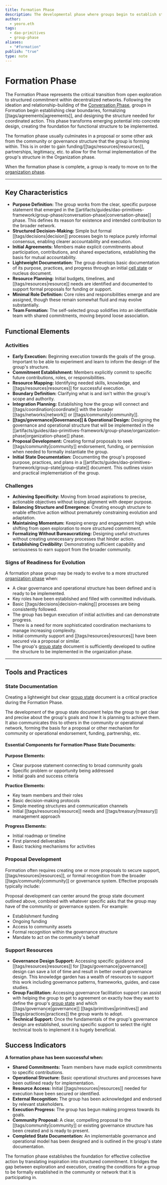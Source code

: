 ```yaml
---
title: Formation Phase
description: The developmental phase where groups begin to establish structure, initial agreements, and concrete initiatives after the exploratory Conversation phase.
author:
  - yeoro.eth
tags:
  - dao-primitives
  - group-phase
aliases:
  - "#formation"
publish: "true"
type: note
---
```



# Formation Phase

The Formation Phase represents the critical transition from open exploration to structured commitment within decentralized networks. Following the ideation and relationship-building of the [Conversation Phase](artifacts/guides/dao-primitives-framework/group-phase/conversation-phase.md), groups in Formation begin establishing clear boundaries, formalizing [[tags/agreements|agreements]], and designing the structure needed for coordinated action. This phase transforms emerging potential into concrete design, creating the foundation for functional structure to be implemented.

The formation phase usually culminates in a proposal or some other ask from the community or governance structure that the group is forming within. This is in order to gain funding/[[tags/resources|resources]], partnerships, legitimacy, etc. to allow for the formal implementation of the group's structure in the Organization phase.

When the formation phase is complete, a group is ready to move on to the [organization phase](artifacts/guides/dao-primitives-framework/group-phase/organization-phase.md).

---

## Key Characteristics

- **Purpose Definition:** The group works from the clear, specific purpose statement that emerged in the [[artifacts/guides/dao-primitives-framework/group-phase/conversation-phase|conversation-phase]] phase. This defines its reason for existence and intended contribution to the broader network.
- **Structured Decision-Making:** Simple but formal [[tags/decisions|decision]] processes begin to replace purely informal consensus, enabling clearer accountability and execution.
- **Initial Agreements:** Members make explicit commitments about participation, contributions, and shared expectations, establishing the basis for mutual accountability.
- **Lightweight Documentation:** The group develops basic documentation of its purpose, practices, and progress through an initial [cell state](artifacts/patterns/cell-state.md) or nucleus document.
- **Resource Planning:** Initial budgets, timelines, and [[tags/resources|resource]] needs are identified and documented to support formal proposals for funding or support.
- **Minimal Role Definition:** Core roles and responsibilities emerge and are assigned, though these remain somewhat fluid and may evolve substantially.
- **Team Formation:** The self-selected group solidifies into an identifiable team with shared commitments, moving beyond loose association.

## Functional Elements

### Activities

- **Early Execution:** Beginning execution towards the goals of the group. Important to be able to experiment and learn to inform the design of the group's structure.
- **Commitment Establishment:** Members explicitly commit to specific future contributions, roles, or responsibilities.
- **Resource Mapping:** Identifying needed skills, knowledge, and [[tags/resources|resources]] for successful execution.
- **Boundary Definition:** Clarifying what is and isn't within the group's scope and authority.
- **Integration Planning:** Establishing how the group will connect and [[tags/coordination|coordinate]] with the broader [[tags/networks|network]] or [[tags/community|community]].
- **[[tags/governance|Governance]] & Operational Design:** Designing the governance and operational structure that will be implemented in the [[artifacts/guides/dao-primitives-framework/group-phase/organization-phase|organization-phase]] phase.
- **Proposal Development:** Creating formal proposals to seek [[tags/community|community]] endorsement, funding, or permission when needed to formally instantiate the group.
- **Initial State Documentation:** Documenting the group's proposed purpose, practices, and plans in a [[artifacts/guides/dao-primitives-framework/group-state|group-state]] document. This outlines vision and practical implementation of the group.

### Challenges

- **Achieving Specificity:** Moving from broad aspirations to precise, actionable objectives without losing alignment with deeper purpose.
- **Balancing Structure and Emergence:** Creating enough structure to enable effective action without prematurely constraining evolution and adaptation.
- **Maintaining Momentum:** Keeping energy and engagement high while shifting from open exploration to more structured commitment.
- **Formalizing Without Bureaucratizing:** Designing useful structures without creating unnecessary processes that hinder action.
- **Establishing Credibility:** Demonstrating sufficient capability and seriousness to earn support from the broader community.

### Signs of Readiness for Evolution

A formation phase group may be ready to evolve to a more structured [organization phase](artifacts/guides/dao-primitives-framework/group-phase/organization-phase.md) when:

- A clear governance and operational structure has been defined and is ready to be implemented.
- Key roles have been established and filled with committed individuals.
- Basic [[tags/decisions|decision-making]] processes are being consistently followed.
- The group has begun execution of initial activities and can demonstrate progress.
- There is a need for more sophisticated coordination mechanisms to manage increasing complexity.
- Initial community support and [[tags/resources|resources]] have been secured via a proposal or similar.
- The group's [group state](artifacts/guides/dao-primitives-framework/group-state.md) document is sufficiently developed to outline the structure to be implemented in the organization phase.

---

## Tools and Practices

### State Documentation

Creating a lightweight but clear [group state](artifacts/guides/dao-primitives-framework/group-state.md) document is a critical practice during the Formation Phase.

The development of the group state document helps the group to get clear and precise about the group's goals and how it is planning to achieve them. It also communicates this to others in the community or operational network, forming the basis for a proposal or other mechanism for community or operational endorsement, funding, partnership, etc.

#### Essential Components for Formation Phase State Documents:

**Purpose Elements:**

- Clear purpose statement connecting to broad community goals
- Specific problem or opportunity being addressed
- Initial goals and success criteria

**Practice Elements:**

- Key team members and their roles
- Basic decision-making protocols
- Simple meeting structures and communication channels
- Initial [[tags/resources|resource]] needs and [[tags/treasury|treasury]] management approach

**Progress Elements:**

- Initial roadmap or timeline
- First planned deliverables
- Basic tracking mechanisms for activities

### Proposal Development

Formation often requires creating one or more proposals to secure support, [[tags/resources|resources]], or formal recognition from the broader [[tags/community|community]] or governance system. Effective proposals typically include:

Proposal development can center around the group state document outlined above, combined with whatever specific asks that the group may have of the community or governance system. For example:

- Establishment funding
- Ongoing funding
- Access to community assets
- Formal recognition within the governance structure
- Mandate to act on the community's behalf

### Support Resources

- **Governance Design Support:** Accessing specific guidance and [[tags/resources|resources]] for [[tags/governance|governance]] design can save a lot of time and result in better overall governance design. This knowledge garden has a wealth of resources to support this work including governance patterns, frameworks, guides, and case studies.
- **Group Facilitation:** Accessing governance facilitation support can assist with helping the group to get to agreement on exactly how they want to define the group's [group state](artifacts/guides/dao-primitives-framework/group-state.md) and which [[tags/governance|governance]] [[tags/primitives|primitives]] and [[tags/practices|practices]] the group wants to adopt.
- **Technical Support:** Once the fundamentals of the group's governance design are established, sourcing specific support to select the right technical tools to implement it is hugely beneficial.

## Success Indicators

**A formation phase has been successful when:**

- **Shared Commitments:** Team members have made explicit commitments to specific contributions.
- **Operational Structure:** Basic operational structures and processes have been outlined ready for implementation.
- **Resource Access:** Initial [[tags/resources|resources]] needed for execution have been secured or identified.
- **External Recognition:** The group has been acknowledged and endorsed by relevant stakeholders.
- **Execution Progress:** The group has begun making progress towards its goals.
- **Community Proposal:** A clear, compelling proposal to the [[tags/community|community]] or existing governance structure has been created and is ready to present.
- **Completed State Documentation:** An implementable governance and operational model has been designed and is outlined in the group's state documentation.

The formation phase establishes the foundation for effective collective action by translating inspiration into structured commitment. It bridges the gap between exploration and execution, creating the conditions for a group to be formally established in the community or network that it is participating in.











